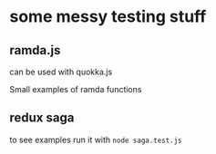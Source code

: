 # some messy testing stuff 

## ramda.js
can be used with quokka.js

Small examples of ramda functions

## redux saga
to see examples run it with `node saga.test.js`
